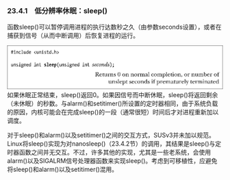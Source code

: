 ### 23.4.1　低分辨率休眠：sleep()

函数sleep()可以暂停调用进程的执行达数秒之久（由参数seconds设置），或者在捕获到信号（从而中断调用）后恢复进程的运行。



![604.png](../images/604.png)
如果休眠正常结束，sleep()返回0。如果因信号而中断休眠，sleep()将返回剩余（未休眠）的秒数。与alarm()和setitimer()所设置的定时器相同，由于系统负载的原因，内核可能会在完成sleep()的一段（通常很短）时间后才对进程重新加以调度。

对于sleep()和alarm()以及setitimer()之间的交互方式，SUSv3并未加以规范。Linux将sleep()实现为对nanosleep()（23.4.2节）的调用，其结果是sleep()与定时器函数之间并无交互。不过，许多其他的实现，尤其是一些老系统，会使用alarm()以及SIGALRM信号处理器函数来实现sleep()。考虑到可移植性，应避免将sleep()和alarm()以及setitimer()混用。

